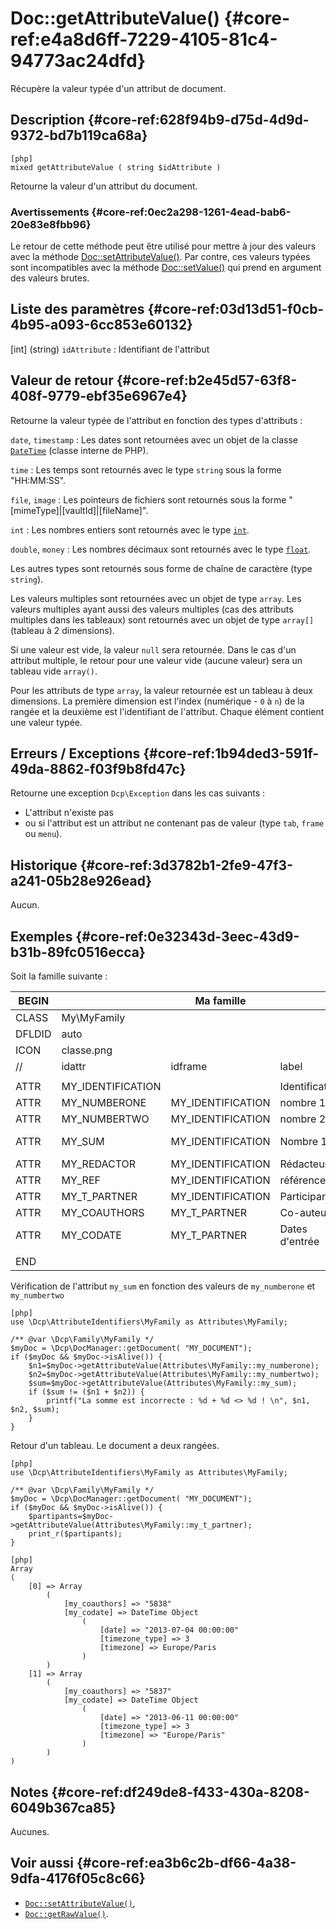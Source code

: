 # Doc::getAttributeValue() {#core-ref:e4a8d6ff-7229-4105-81c4-94773ac24dfd}

<div class="short-description">
Récupère la valeur typée d'un attribut de document.
</div>

## Description {#core-ref:628f94b9-d75d-4d9d-9372-bd7b119ca68a}

    [php]
    mixed getAttributeValue ( string $idAttribute )

Retourne la valeur d'un attribut du document.

### Avertissements {#core-ref:0ec2a298-1261-4ead-bab6-20e83e8fbb96}

Le retour de cette méthode peut être utilisé pour mettre à jour des valeurs avec
la méthode [Doc::setAttributeValue()][docsetattrvalue]. Par contre, ces valeurs
typées sont incompatibles avec la méthode [Doc::setValue()][docsetvalue] qui
prend en argument des valeurs brutes.

## Liste des paramètres {#core-ref:03d13d51-f0cb-4b95-a093-6cc853e60132}

[int] (string) `idAttribute`
:   Identifiant de l'attribut

## Valeur de retour {#core-ref:b2e45d57-63f8-408f-9779-ebf35e6967e4}

Retourne la valeur typée de l'attribut en fonction des types d'attributs :

`date`, `timestamp` 
:   Les dates sont retournées avec un objet de la classe
    [`DateTime`][phpdatetime] (classe interne de PHP).

`time`
:   Les temps sont retournés avec le type `string` sous la forme "HH:MM:SS".

`file`, `image`
:   Les pointeurs de fichiers sont retournés sous la forme
    "[mimeType]|[vaultId]|[fileName]".

`int`
:   Les nombres entiers sont retournés avec le type [`int`][phpint].

`double`, `money`
:   Les nombres décimaux sont retournés avec le type [`float`][phpdouble].

Les autres types sont retournés sous forme de chaîne de caractère (type
`string`).

Les valeurs multiples sont retournées avec un objet de type `array`. Les valeurs
multiples ayant aussi des valeurs multiples (cas des attributs multiples dans
les tableaux) sont retournés avec un objet de type `array[]` (tableau à 2
dimensions).

Si une valeur est vide, la valeur `null` sera retournée. Dans le cas d'un
attribut multiple, le retour pour une valeur vide (aucune valeur) sera un
tableau vide `array()`.

Pour les attributs de type `array`, la valeur retournée est un tableau à deux
dimensions. La première dimension est l'index (numérique - `0` à `n`) de la
rangée et la deuxième est l'identifiant de l'attribut. Chaque élément contient
une valeur typée.

## Erreurs / Exceptions {#core-ref:1b94ded3-591f-49da-8862-f03f9b8fd47c}

Retourne une exception `Dcp\Exception` dans les cas suivants :

*   L'attribut n'existe pas
*    ou si l'attribut est un attribut ne contenant pas de valeur (type `tab`,
    `frame` ou `menu`).

## Historique {#core-ref:3d3782b1-2fe9-47f3-a241-05b28e926ead}

Aucun.

## Exemples {#core-ref:0e32343d-3eec-43d9-b31b-89fc0516ecca}

Soit la famille suivante :

| BEGIN  |                   | Ma famille        |                  |     | MYFAMILY |         |     |     |      |      |         |                                     |
| ------ | ----------------- | ----------------- | ---------------- | --- | -------- | ------- | --- | --- | ---- | ---- | ------- | ----------------------------------- |
| CLASS  | My\MyFamily       |                   |                  |     |          |         |     |     |      |      |         |                                     |
| DFLDID | auto              |                   |                  |     |          |         |     |     |      |      |         |                                     |
| ICON   | classe.png        |                   |                  |     |          |         |     |     |      |      |         |                                     |
| //     | idattr            | idframe           | label            | T   | A        | type    | ord | vis | need | link | phpfile | phpfunc                             |
|        |                   |                   |                  |     |          |         |     |     |      |      |         |                                     |
| ATTR   | MY_IDENTIFICATION |                   | Identification   | N   | N        | frame   | 10  | W   |      |      |         |                                     |
| ATTR   | MY_NUMBERONE      | MY_IDENTIFICATION | nombre 1         | Y   | N        | int     | 20  | W   |      |      |         |                                     |
| ATTR   | MY_NUMBERTWO      | MY_IDENTIFICATION | nombre 2         | N   | N        | int     | 30  | W   |      |      |         |                                     |
| ATTR   | MY_SUM            | MY_IDENTIFICATION | Nombre 1&plus;2  | N   | N        | int     | 40  | R   |      |      |         | ::mySum(MY_NUMBERONE, MY_NUMBERTWO) |
| ATTR   | MY_REDACTOR       | MY_IDENTIFICATION | Rédacteur        | N   | N        | account | 50  | W   |      |      |         |                                     |
| ATTR   | MY_REF            | MY_IDENTIFICATION | référence        | N   | N        | text    | 70  | W   |      |      |         |                                     |
| ATTR   | MY_T_PARTNER      | MY_IDENTIFICATION | Participants     | N   | N        | array   | 80  | W   |      |      |         |                                     |
| ATTR   | MY_COAUTHORS      | MY_T_PARTNER      | Co-auteurs       | N   | N        | account | 90  | W   |      |      |         |                                     |
| ATTR   | MY_CODATE         | MY_T_PARTNER      | Dates d'entrée   | N   | N        | date    | 100 | W   |      |      |         |                                     |
|        |                   |                   |                  |     |          |         |     |     |      |      |         |                                     |
| END    |                   |                   |                  |     |          |         |     |     |      |      |         |                                     |


Vérification de l'attribut `my_sum` en fonction des valeurs de `my_numberone` et
`my_numbertwo` 

    [php]
    use \Dcp\AttributeIdentifiers\MyFamily as Attributes\MyFamily;
    
    /** @var \Dcp\Family\MyFamily */
    $myDoc = \Dcp\DocManager::getDocument( "MY_DOCUMENT");
    if ($myDoc && $myDoc->isAlive()) {
        $n1=$myDoc->getAttributeValue(Attributes\MyFamily::my_numberone);
        $n2=$myDoc->getAttributeValue(Attributes\MyFamily::my_numbertwo);
        $sum=$myDoc->getAttributeValue(Attributes\MyFamily::my_sum);
        if ($sum != ($n1 + $n2)) {
            printf("La somme est incorrecte : %d + %d <> %d ! \n", $n1, $n2, $sum);
        }
    }

Retour d'un tableau. Le document a deux rangées.

    [php]
    use \Dcp\AttributeIdentifiers\MyFamily as Attributes\MyFamily;
    
    /** @var \Dcp\Family\MyFamily */
    $myDoc = \Dcp\DocManager::getDocument( "MY_DOCUMENT");
    if ($myDoc && $myDoc->isAlive()) {
        $partipants=$myDoc->getAttributeValue(Attributes\MyFamily::my_t_partner);
        print_r($partipants);
    }

    [php]
    Array
    (
        [0] => Array
            (
                [my_coauthors] => "5838"
                [my_codate] => DateTime Object
                    (
                        [date] => "2013-07-04 00:00:00"
                        [timezone_type] => 3
                        [timezone] => Europe/Paris
                    )
            )
        [1] => Array
            (
                [my_coauthors] => "5837"
                [my_codate] => DateTime Object
                    (
                        [date] => "2013-06-11 00:00:00"
                        [timezone_type] => 3
                        [timezone] => "Europe/Paris"
                    )
            )
    )



## Notes {#core-ref:df249de8-f433-430a-8208-6049b367ca85}

Aucunes.

## Voir aussi {#core-ref:ea3b6c2b-df66-4a38-9dfa-4176f05c8c66}

*   [`Doc::setAttributeValue()`][docsetattrvalue],
*   [`Doc::getRawValue()`][docgetrawvalue].

<!-- links -->
[docgetattrvalue]:  #core-ref:e4a8d6ff-7229-4105-81c4-94773ac24dfd
[docgetrawvalue]:   #core-ref:f779391c-ee61-4c3a-8976-6b74f83ecc8f
[docgetoldvalue]:   #core-ref:dccf7c64-8f4f-4c4a-8d0d-79b21b924848
[docsetvalue]:      #core-ref:febc397f-e629-4d47-955d-27cab8f4ed2f
[docsetattrvalue]:  #core-ref:1e766800-b2e1-462b-9793-b0261ede8677
[computeattr]:      #core-ref:4565cab9-73c8-4eee-bfa7-218ffbd4b687
[phpdatetime]:      http://www.php.net/manual/fr/book.datetime.php "DateTime sur le site PHP"
[phpint]:           http://www.php.net/manual/fr/language.types.integer.php "nombre entier sur le site PHP"
[phpdouble]:        http://www.php.net/manual/fr/language.types.float.php "nombres décimaux sur le site PHP"